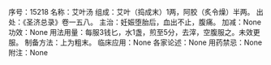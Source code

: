 序号：15218
名称：艾叶汤
组成：艾叶（捣成末）1两，阿胶（炙令燥）半两。
出处：《圣济总录》卷一五八。
主治：妊娠堕胎后，血出不止，腹痛。
加减：None
功效：None
用法用量：每服3钱匕，水1盏，煎至5分，去滓，空腹服之。未效更服。
制备方法：上为粗末。
临床应用：None
各家论述：None
用药禁忌：None
附注：None
